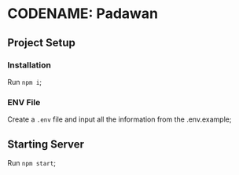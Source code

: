 # CODENAME: Padawan

## Project Setup

### Installation

Run `npm i`;

### ENV File

Create a `.env` file and input all the information from the .env.example;

## Starting Server

Run `npm start`;